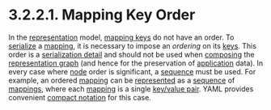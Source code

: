 # 3.2.2.1. Mapping Key Order

In the [representation](https://yaml.org/spec/1.2.2/#representation-graph) model, [mapping keys](https://yaml.org/spec/1.2.2/#nodes) do not have an order. To [serialize](https://yaml.org/spec/1.2.2/#serializing-the-representation-graph) a [mapping](https://yaml.org/spec/1.2.2/#mapping), it is necessary to impose an *ordering* on its [keys](https://yaml.org/spec/1.2.2/#nodes). This order is a [serialization detail](https://yaml.org/spec/1.2.2/#serializing-the-representation-graph) and should not be used when [composing](https://yaml.org/spec/1.2.2/#composing-the-representation-graph) the [representation graph](https://yaml.org/spec/1.2.2/#representation-graph) (and hence for the preservation of [application](https://yaml.org/spec/1.2.2/#processes-and-models) data). In every case where [node](https://yaml.org/spec/1.2.2/#nodes) order is significant, a [sequence](https://yaml.org/spec/1.2.2/#sequence) must be used. For example, an ordered [mapping](https://yaml.org/spec/1.2.2/#mapping) can be [represented](https://yaml.org/spec/1.2.2/#representation-graph) as a [sequence](https://yaml.org/spec/1.2.2/#sequence) of [mappings](https://yaml.org/spec/1.2.2/#mapping), where each [mapping](https://yaml.org/spec/1.2.2/#mapping) is a single [key/value pair](https://yaml.org/spec/1.2.2/#mapping). YAML provides convenient [compact notation](https://yaml.org/spec/1.2.2/#example-flow-mapping-adjacent-values) for this case.